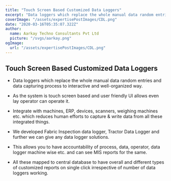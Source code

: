 ```yaml
---
title: "Touch Screen Based Customized Data Loggers"
excerpt: "Data loggers which replace the whole manual data random entries and data capturing process to interactive and well-organized way."
coverImage: "/assets/expertisePostImages/CDL.png"
date: "2020-03-16T05:35:07.322Z"
author:
  name: Aarkay Techno Consultants Pvt Ltd
  picture: "/svgs/aarkay.png"
ogImage:
  url: "/assets/expertisePostImages/CDL.png"
---
```


## Touch Screen Based Customized Data Loggers

- Data loggers which replace the whole manual data random entries and data capturing process to interactive and well-organized way.

- As the system is touch screen based and user friendly UI allows even lay operator can operate it.

- Integrate with machines, ERP, devices, scanners, weighing machines etc. which reduces human efforts to capture & write data from all these integrated things.

- We developed Fabric Inspection data logger, Tractor Data Logger and further we can give any data logger solutions.

- This allows you to have accountability of process, data, operator, data logger machine wise etc. and can see MIS reports for the same.

- All these mapped to central database to have overall and different types of customized reports on single click irrespective of number of data loggers working.
